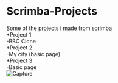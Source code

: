 # Scrimba-Projects<br>
Some of the projects i made from scrimba <br>
*Project 1 <br>
-BBC Clone <br>
*Project 2 <br>
-My city (basic page)<br>
*Project 3 <br>
-Basic page <br>
![Capture](https://github.com/VBlazhenko/Scrimba-Projects/assets/78543274/863468d8-139a-4c2d-9d67-b4da444bd092)
